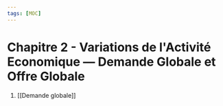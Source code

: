```yaml
---
tags: [MOC] 
---
```


# Chapitre 2 - Variations de l'Activité Economique — Demande Globale et Offre Globale
1. [[Demande globale]]